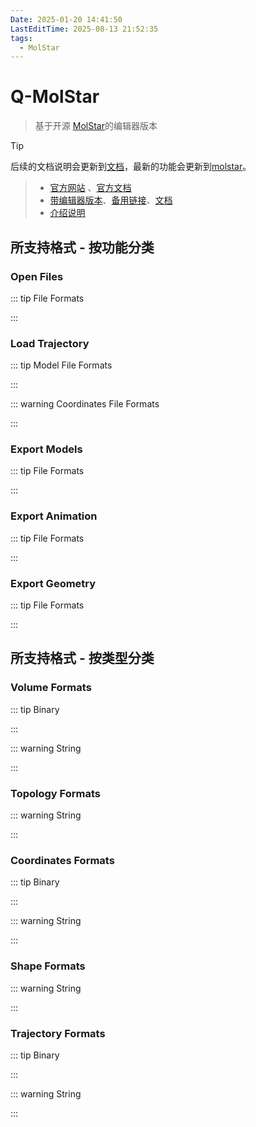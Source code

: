 ```yaml
---
Date: 2025-01-20 14:41:50
LastEditTime: 2025-08-13 21:52:35
tags:
  - MolStar
---
```



# Q-MolStar

> 基于开源 [MolStar](https://molstar.org)的编辑器版本

> [!tip]
> 后续的文档说明会更新到[文档](http://molstar.szbl.ac.cn/docs/)，最新的功能会更新到[molstar](http://molstar.szbl.ac.cn/viewer/)。

> - [官方网站](https://molstar.org) 、[官方文档](https://molstar.org/docs)
> - [带编辑器版本](http://molstar.szbl.ac.cn/viewer/)、[备用链接](https://molstar.pages.dev/)、[文档](http://molstar.szbl.ac.cn/docs/)
> - [介绍说明](https://zhjun-sci.com/qmolstar.html)

## 所支持格式 - 按功能分类

### Open Files

::: tip File Formats

<Badge type="tip" text=".ccp4" />
<Badge type="tip" text=".mrc" />
<Badge type="tip" text=".map" />
<Badge type="tip" text=".dsn6" />
<Badge type="tip" text=".brix" />
<Badge type="tip" text=".cub" />
<Badge type="tip" text=".cube" />
<Badge type="tip" text=".dx" />
<Badge type="tip" text=".dxbin" />
<Badge type="tip" text=".cif" />
<Badge type="tip" text=".bcif" />
<Badge type="tip" text=".psf" />
<Badge type="tip" text=".prmtop" />
<Badge type="tip" text=".parm7" />
<Badge type="tip" text=".top" />
<Badge type="tip" text=".dcd" />
<Badge type="tip" text=".xtc" />
<Badge type="tip" text=".trr" />
<Badge type="tip" text=".nc" />
<Badge type="tip" text=".nctraj" />
<Badge type="tip" text=".dat" />
<Badge type="tip" text=".mdcrd" />
<Badge type="tip" text=".lammpstrj" />
<Badge type="tip" text=".xyz" />
<Badge type="tip" text=".pdb" />
<Badge type="tip" text=".h5md" />
<Badge type="tip" text=".ply" />
<Badge type="tip" text=".mmcif" />
<Badge type="tip" text=".mcif" />
<Badge type="tip" text=".ent" />
<Badge type="tip" text=".pdbqt" />
<Badge type="tip" text=".gro" />
<Badge type="tip" text=".gjf" />
<Badge type="tip" text=".inp" />
<Badge type="tip" text=".data" />
<Badge type="tip" text=".mol" />
<Badge type="tip" text=".sdf" />
<Badge type="tip" text=".sd" />
<Badge type="tip" text=".mol2" />
<Badge type="tip" text=".mwfn" />
<Badge type="tip" text=".wfn" />
<Badge type="tip" text=".wfx" />
<Badge type="tip" text=".molden" />
<Badge type="tip" text=".fch" />
<Badge type="tip" text=".png" />
<Badge type="tip" text=".jpg" />
<Badge type="tip" text=".jpeg" />
<Badge type="tip" text=".rxh" />
<Badge type="tip" text=".g3d" />
<Badge type="tip" text=".mvsj" />
<Badge type="tip" text=".mvsx" />
<Badge type="tip" text=".gz" />
<Badge type="tip" text=".zip" />

:::

### Load Trajectory

::: tip Model File Formats

<Badge type="tip" text=".psf" />
<Badge type="tip" text=".prmtop" />
<Badge type="tip" text=".parm7" />
<Badge type="tip" text=".top" />
<Badge type="tip" text=".bcif" />
<Badge type="tip" text=".cif" />
<Badge type="tip" text=".mmcif" />
<Badge type="tip" text=".mcif" />
<Badge type="tip" text=".cif" />
<Badge type="tip" text=".pdb" />
<Badge type="tip" text=".ent" />
<Badge type="tip" text=".pdbqt" />
<Badge type="tip" text=".gro" />
<Badge type="tip" text=".xyz" />
<Badge type="tip" text=".gjf" />
<Badge type="tip" text=".inp" />
<Badge type="tip" text=".data" />
<Badge type="tip" text=".lammpstrj" />
<Badge type="tip" text=".mol" />
<Badge type="tip" text=".sdf" />
<Badge type="tip" text=".sd" />
<Badge type="tip" text=".mol2" />
<Badge type="tip" text=".mwfn" />
<Badge type="tip" text=".wfn" />
<Badge type="tip" text=".wfx" />
<Badge type="tip" text=".molden" />
<Badge type="tip" text=".fch" />
<Badge type="tip" text=".png" />
<Badge type="tip" text=".jpg" />
<Badge type="tip" text=".jpeg" />
<Badge type="tip" text=".rxh" />
<Badge type="tip" text=".g3d" />

:::


::: warning Coordinates File Formats

<Badge type="warning" text=".dcd" />
<Badge type="warning" text=".xtc" />
<Badge type="warning" text=".trr" />
<Badge type="warning" text=".nc" />
<Badge type="warning" text=".nctraj" />
<Badge type="warning" text=".dat" />
<Badge type="warning" text=".mdcrd" />
<Badge type="warning" text=".lammpstrj" />
<Badge type="warning" text=".xyz" />
<Badge type="warning" text=".pdb" />
<Badge type="warning" text=".h5md" />

:::

### Export Models

::: tip File Formats

<Badge type="tip" text=".bcif" />
<Badge type="tip" text=".cif" />
<Badge type="tip" text=".pdb" />
<Badge type="tip" text=".mmcif" />
<Badge type="tip" text=".pdbqt" />
<Badge type="tip" text=".gro" />
<Badge type="tip" text=".xyz" />
<Badge type="tip" text=".mol" />
<Badge type="tip" text=".mol2" />
<Badge type="tip" text=".mwfn" />
<Badge type="tip" text=".wfn" />
<Badge type="tip" text=".wfx" />
<Badge type="tip" text=".molden" />
<Badge type="tip" text=".fch" />
<Badge type="tip" text=".rxh" />
<Badge type="tip" text=".cub" />
<Badge type="tip" text=".can" />
<Badge type="tip" text=".fract" />
<Badge type="tip" text=".sm" />

:::

### Export Animation

::: tip File Formats

<Badge type="tip" text=".mp4" />
<Badge type="tip" text=".avi" />
<Badge type="tip" text=".gif" />
<Badge type="tip" text=".mkv" />

:::


### Export Geometry

::: tip File Formats

<Badge type="tip" text=".glb" />
<Badge type="tip" text=".stl" />
<Badge type="tip" text=".obj" />
<Badge type="tip" text=".usdz" />
<Badge type="tip" text=".svg" />

:::


## 所支持格式 - 按类型分类

### Volume Formats

::: tip Binary

<Badge type="tip" text=".ccp4" />
<Badge type="tip" text=".mrc" />
<Badge type="tip" text=".map" />
<Badge type="tip" text=".dsn6" />
<Badge type="tip" text=".brix" />
<Badge type="tip" text=".dxbin" />
<Badge type="tip" text=".bcif" />

:::


::: warning String

<Badge type="warning" text=".cub" />
<Badge type="warning" text=".cube" />
<Badge type="warning" text=".dx" />
<Badge type="warning" text=".cif" />

:::

### Topology Formats

::: warning String

<Badge type="warning" text=".psf" />
<Badge type="warning" text=".prmtop" />
<Badge type="warning" text=".parm7" />
<Badge type="warning" text=".top" />

:::

### Coordinates Formats

::: tip Binary

<Badge type="tip" text=".dcd" />
<Badge type="tip" text=".xtc" />
<Badge type="tip" text=".trr" />
<Badge type="tip" text=".nc" />
<Badge type="tip" text=".nctraj" />
<Badge type="tip" text=".dat" />
<Badge type="tip" text=".mdcrd" />
<Badge type="tip" text=".h5md" />

:::


::: warning String

<Badge type="warning" text=".lammpstrj" />
<Badge type="warning" text=".xyz" />
<Badge type="warning" text=".pdb" />

:::

### Shape Formats

::: warning String

<Badge type="warning" text=".ply" />

:::

### Trajectory Formats

::: tip Binary

<Badge type="tip" text=".bcif" />
<Badge type="tip" text=".png" />
<Badge type="tip" text=".jpg" />
<Badge type="tip" text=".jpeg" />
<Badge type="tip" text=".h5md" />


:::


::: warning String

<Badge type="warning" text=".cif" />
<Badge type="warning" text=".mmcif" />
<Badge type="warning" text=".mcif" />
<Badge type="warning" text=".pdb" />
<Badge type="warning" text=".ent" />
<Badge type="warning" text=".pdbqt" />
<Badge type="warning" text=".xyz" />
<Badge type="warning" text=".gjf" />
<Badge type="warning" text=".inp" />
<Badge type="warning" text=".data" />
<Badge type="warning" text=".lammpstrj" />
<Badge type="warning" text=".gro" />
<Badge type="warning" text=".mol" />
<Badge type="warning" text=".mol2" />
<Badge type="warning" text=".sd" />
<Badge type="warning" text=".sdf" />
<Badge type="warning" text=".mwfn" />
<Badge type="warning" text=".wfn" />
<Badge type="warning" text=".wfx" />
<Badge type="warning" text=".molden" />
<Badge type="warning" text=".fch" />
<Badge type="warning" text=".rxh" />
<Badge type="warning" text=".xyz" />

:::
